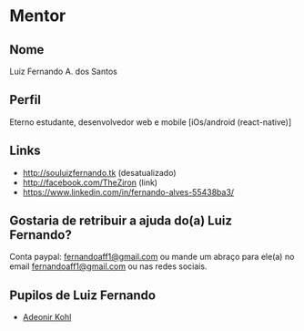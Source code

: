 # Mentor

## Nome

Luiz Fernando A. dos Santos

## Perfil

Eterno estudante, desenvolvedor web e mobile [iOs/android (react-native)]

## Links

* http://souluizfernando.tk (desatualizado)
* http://facebook.com/TheZiron (link)
* https://www.linkedin.com/in/fernando-alves-55438ba3/

## Gostaria de retribuir a ajuda do(a) Luiz Fernando?

Conta paypal: fernandoaff1@gmail.com ou mande um abraço para ele(a) no email fernandoaff1@gmail.com ou nas redes sociais.

## Pupilos de Luiz Fernando

- [Adeonir Kohl](/profiles/pupils/profiles/AdeonirKohl.md)
